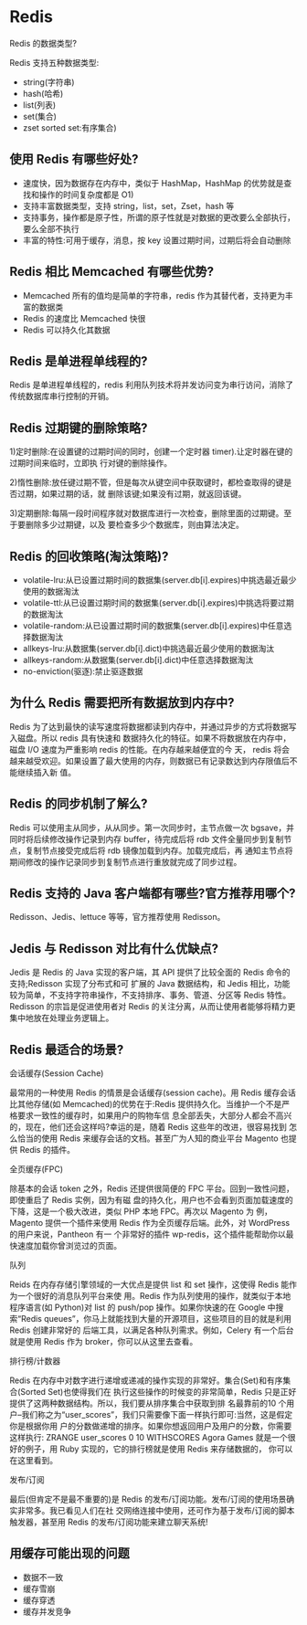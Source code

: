 # Redis

Redis 的数据类型?

Redis 支持五种数据类型:
- string(字符串)
- hash(哈希)
- list(列表)
- set(集合)
- zset sorted set:有序集合)

## 使用 Redis 有哪些好处?

- 速度快，因为数据存在内存中，类似于 HashMap，HashMap 的优势就是查找和操作的时间复杂度都是 O1) 
- 支持丰富数据类型，支持 string，list，set，Zset，hash 等 
- 支持事务，操作都是原子性，所谓的原子性就是对数据的更改要么全部执行，要么全部不执行 
- 丰富的特性:可用于缓存，消息，按 key 设置过期时间，过期后将会自动删除


## Redis 相比 Memcached 有哪些优势?

- Memcached 所有的值均是简单的字符串，redis 作为其替代者，支持更为丰富的数据类 
- Redis 的速度比 Memcached 快很
- Redis 可以持久化其数据

## Redis 是单进程单线程的?

Redis 是单进程单线程的，redis 利用队列技术将并发访问变为串行访问，消除了传统数据库串行控制的开销。

## Redis 过期键的删除策略?

1)定时删除:在设置键的过期时间的同时，创建一个定时器 timer).让定时器在键的过期时间来临时，立即执 行对键的删除操作。 

2)惰性删除:放任键过期不管，但是每次从键空间中获取键时，都检查取得的键是否过期，如果过期的话，就 删除该键;如果没有过期，就返回该键。 

3)定期删除:每隔一段时间程序就对数据库进行一次检查，删除里面的过期键。至于要删除多少过期键，以及 要检查多少个数据库，则由算法决定。


## Redis 的回收策略(淘汰策略)?
- volatile-lru:从已设置过期时间的数据集(server.db[i].expires)中挑选最近最少使用的数据淘汰 
- volatile-ttl:从已设置过期时间的数据集(server.db[i].expires)中挑选将要过期的数据淘汰 
- volatile-random:从已设置过期时间的数据集(server.db[i].expires)中任意选择数据淘汰 
- allkeys-lru:从数据集(server.db[i].dict)中挑选最近最少使用的数据淘汰 
- allkeys-random:从数据集(server.db[i].dict)中任意选择数据淘汰 
- no-enviction(驱逐):禁止驱逐数据

## 为什么 Redis 需要把所有数据放到内存中?

Redis 为了达到最快的读写速度将数据都读到内存中，并通过异步的方式将数据写入磁盘。所以 redis 具有快速和 数据持久化的特征。如果不将数据放在内存中，磁盘 I/O 速度为严重影响 redis 的性能。在内存越来越便宜的今 天， redis 将会越来越受欢迎。如果设置了最大使用的内存，则数据已有记录数达到内存限值后不能继续插入新 值。

## Redis 的同步机制了解么?

Redis 可以使用主从同步，从从同步。第一次同步时，主节点做一次 bgsave，并同时将后续修改操作记录到内存 buffer，待完成后将 rdb 文件全量同步到复制节点，复制节点接受完成后将 rdb 镜像加载到内存。加载完成后，再 通知主节点将期间修改的操作记录同步到复制节点进行重放就完成了同步过程。

## Redis 支持的 Java 客户端都有哪些?官方推荐用哪个?

Redisson、Jedis、lettuce 等等，官方推荐使用 Redisson。

## Jedis 与 Redisson 对比有什么优缺点?

Jedis 是 Redis 的 Java 实现的客户端，其 API 提供了比较全面的 Redis 命令的支持;Redisson 实现了分布式和可 扩展的 Java 数据结构，和 Jedis 相比，功能较为简单，不支持字符串操作，不支持排序、事务、管道、分区等 Redis 特性。
Redisson 的宗旨是促进使用者对 Redis 的关注分离，从而让使用者能够将精力更集中地放在处理业务逻辑上。


## Redis 最适合的场景? 

会话缓存(Session Cache)

最常用的一种使用 Redis 的情景是会话缓存(session cache)。用 Redis 缓存会话比其他存储(如 Memcached)的优势在于:Redis 提供持久化。当维护一个不是严格要求一致性的缓存时，如果用户的购物⻋信 息全部丢失，大部分人都会不高兴的，现在，他们还会这样吗?幸运的是，随着 Redis 这些年的改进，很容易找到 怎么恰当的使用 Redis 来缓存会话的文档。甚至广为人知的商业平台 Magento 也提供 Redis 的插件。

全⻚缓存(FPC)

除基本的会话 token 之外，Redis 还提供很简便的 FPC 平台。回到一致性问题，即使重启了 Redis 实例，因为有磁 盘的持久化，用户也不会看到⻚面加载速度的下降，这是一个极大改进，类似 PHP 本地 FPC。再次以 Magento 为 例，Magento 提供一个插件来使用 Redis 作为全⻚缓存后端。此外，对 WordPress 的用户来说，Pantheon 有一 个非常好的插件 wp-redis，这个插件能帮助你以最快速度加载你曾浏览过的⻚面。

队列

Reids 在内存存储引擎领域的一大优点是提供 list 和 set 操作，这使得 Redis 能作为一个很好的消息队列平台来使 用。Redis 作为队列使用的操作，就类似于本地程序语言(如 Python)对 list 的 push/pop 操作。如果你快速的在 Google 中搜索“Redis queues”，你⻢上就能找到大量的开源项目，这些项目的目的就是利用 Redis 创建非常好的 后端工具，以满足各种队列需求。例如，Celery 有一个后台就是使用 Redis 作为 broker，你可以从这里去查看。

排行榜/计数器

Redis 在内存中对数字进行递增或递减的操作实现的非常好。集合(Set)和有序集合(Sorted Set)也使得我们在 执行这些操作的时候变的非常简单，Redis 只是正好提供了这两种数据结构。所以，我们要从排序集合中获取到排 名最靠前的10 个用户–我们称之为“user_scores”，我们只需要像下面一样执行即可:当然，这是假定你是根据你用 户的分数做递增的排序。如果你想返回用户及用户的分数，你需要这样执行: ZRANGE user_scores 0 10 WITHSCORES Agora Games 就是一个很好的例子，用 Ruby 实现的，它的排行榜就是使用 Redis 来存储数据的， 你可以在这里看到。

发布/订阅

最后(但肯定不是最不重要的)是 Redis 的发布/订阅功能。发布/订阅的使用场景确实非常多。我已看⻅人们在社 交网络连接中使用，还可作为基于发布/订阅的脚本触发器，甚至用 Redis 的发布/订阅功能来建立聊天系统!

## 用缓存可能出现的问题

- 数据不一致
- 缓存雪崩
- 缓存穿透
- 缓存并发竞争

